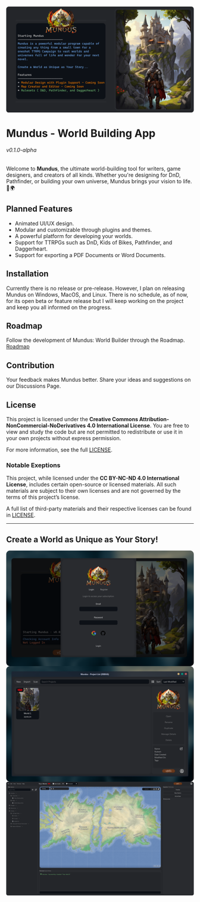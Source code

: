 <img align="center" src="https://github.com/NoahBRostant/Mundus/blob/master/Assets/Splash%20Screen/Github%20Banner.png?raw=true"></img>

# Mundus - World Building App
###### v0.1.0-alpha

Welcome to **Mundus**, the ultimate world-building tool for writers, game designers, and creators of all kinds. Whether you're designing for DnD, Pathfinder, or building your own universe, Mundus brings your vision to life. 🎨🌍


## Planned Features

- Animated UI/UX design.
- Modular and customizable through plugins and themes.
- A powerful platform for developing your worlds.
- Support for TTRPGs such as DnD, Kids of Bikes, Pathfinder, and Daggerheart.
- Support for exporting a PDF Documents or Word Documents.

## Installation

Currently there is no release or pre-release. However, I plan on releasing Mundus on Windows, MacOS, and Linux.
There is no schedule, as of now, for its open beta or feature release but I will keep working on the project and keep you all informed on the progress.

## Roadmap

Follow the development of Mundus: World Builder through the Roadmap.
<a href="https://noahbrostant.github.io/Mundus-Roadmap">Roadmap</a>

## Contribution

Your feedback makes Mundus better. Share your ideas and suggestions on our Discussions Page.

## License

This project is licensed under the **Creative Commons Attribution-NonCommercial-NoDerivatives 4.0 International License**. You are free to view and study the code but are not permitted to redistribute or use it in your own projects without express permission.

For more information, see the full [LICENSE](licence.txt).

### Notable Exeptions

This project, while licensed under the **CC BY-NC-ND 4.0 International License**, includes certain open-source or licensed materials. All such materials are subject to their own licenses and are not governed by the terms of this project’s license.

A full list of third-party materials and their respective licenses can be found in [LICENSE](license.txt).

---

## Create a World as Unique as Your Story!

<img align="center" src="https://github.com/NoahBRostant/Mundus/blob/master/Assets/Splash%20Screen/Screenshot_1.png?raw=true"></img>
<img align="center" src="https://github.com/NoahBRostant/Mundus/blob/master/Assets/Splash%20Screen/Screenshot_2.png?raw=true"></img>
<img align="center" src="https://github.com/NoahBRostant/Mundus/blob/master/Assets/Splash%20Screen/Frame.png?raw=true"></img>
